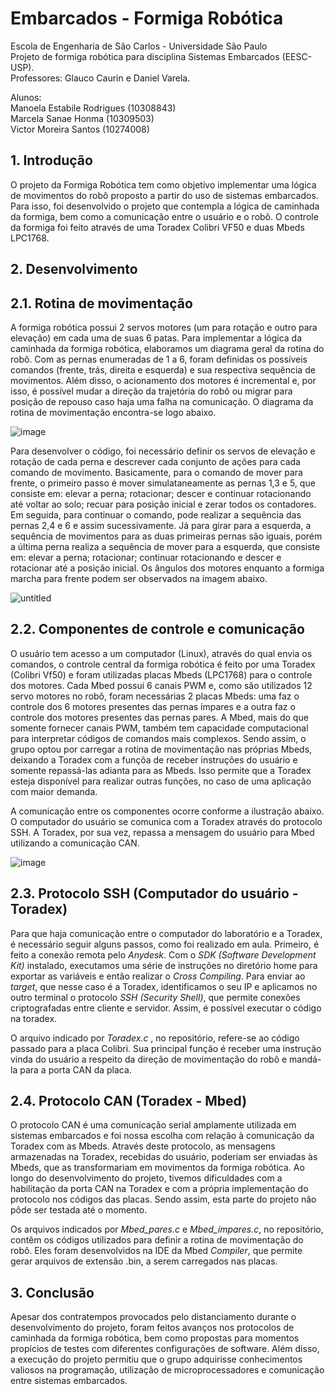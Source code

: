 # Embarcados - Formiga Robótica
Escola de Engenharia de São Carlos - Universidade São Paulo <br />
Projeto de formiga robótica para disciplina Sistemas Embarcados (EESC-USP). <br />
Professores: Glauco Caurin e Daniel Varela.

Alunos:  <br />
Manoela Estabile Rodrigues (10308843)<br />
Marcela Sanae Honma (10309503) <br />
Victor Moreira Santos (10274008) <br />


## 1. Introdução
O projeto da Formiga Robótica tem como objetivo implementar uma lógica de movimentos do robô proposto a partir do uso de sistemas embarcados. Para isso, foi desenvolvido o projeto que contempla a lógica de caminhada da formiga, bem como a comunicação entre o usuário e o robô. O controle da formiga foi feito através de uma Toradex Colibri VF50 e duas Mbeds LPC1768.

## 2. Desenvolvimento

## 2.1. Rotina de movimentação
A formiga robótica possui 2 servos motores (um para rotação e outro para elevação) em cada uma de suas 6 patas. Para implementar a lógica da caminhada da formiga robótica, elaboramos um diagrama geral da rotina do robô. Com as pernas enumeradas de 1 a 6, foram definidas os possíveis comandos (frente, trás, direita e esquerda) e sua respectiva sequência de movimentos. Além disso, o acionamento dos motores é incremental e, por isso, é possível mudar a direção da trajetória do robô ou migrar para posição de repouso caso haja uma falha na comunicação. O diagrama da rotina de movimentação encontra-se logo abaixo.

![image](https://github.com/manoelaestabile/embarcados_formiga/blob/main/Diagrama%20de%20blocos%20-%20formiga.png?raw=true)

Para desenvolver o código, foi necessário definir os servos de elevação e rotação de cada perna e descrever cada conjunto de ações para cada comando de movimento. Basicamente, para o comando de mover para frente, o primeiro passo é mover simulataneamente as pernas 1,3 e 5, que consiste em: elevar a perna; rotacionar; descer e continuar rotacionando até voltar ao solo; recuar para posição inicial e zerar todos os contadores. Em seguida, para continuar o comando, pode realizar a sequência das pernas 2,4 e 6 e assim sucessivamente. Já para girar para a esquerda, a sequência de movimentos para as duas primeiras pernas são iguais, porém a última perna realiza a sequência de mover para a esquerda, que consiste em: elevar a perna; rotacionar; continuar rotacionando e descer e rotacionar até a posição inicial. Os ângulos dos motores enquanto a formiga marcha para frente podem ser observados na imagem abaixo.

![untitled](https://user-images.githubusercontent.com/88212397/127944036-dbb27514-52ff-44ce-baac-e4f7ee99fcea.jpg)

## 2.2. Componentes de controle e comunicação 

O usuário tem acesso a um computador (Linux), através do qual envia os comandos, o controle central da formiga robótica é feito por uma Toradex (Colibri Vf50) e foram utilizadas placas Mbeds (LPC1768) para o controle dos motores. Cada Mbed possui 6 canais PWM e, como são utilizados 12 servo motores no robô, foram necessárias 2 placas Mbeds: uma faz o controle dos 6 motores presentes das pernas ímpares e a outra faz o controle dos motores presentes das pernas pares. A Mbed, mais do que somente fornecer canais PWM, também tem capacidade computacional para interpretar códigos de comandos mais complexos. Sendo assim, o grupo optou por carregar a rotina de movimentação nas próprias Mbeds, deixando a Toradex com a funçõa de receber instruções do usuário e somente repassá-las adianta para as Mbeds. Isso permite que a Toradex esteja disponível para realizar outras funções, no caso de uma aplicação com maior demanda. 

A comunicação entre os componentes ocorre conforme a ilustração abaixo. O computador do usuário se comunica com a Toradex através do protocolo SSH. A Toradex, por sua vez, repassa a mensagem do usuário para Mbed utilizando a comunicação CAN.

![image](https://github.com/manoelaestabile/embarcados_formiga/blob/main/Fluxo%20de%20comunica%C3%A7%C3%A3o%20-%20formiga.png)

## 2.3. Protocolo SSH (Computador do usuário - Toradex)

Para que haja comunicação entre o computador do laboratório e a Toradex, é necessário seguir alguns passos, como foi realizado em aula. Primeiro, é feito a conexão remota pelo _Anydesk_. Com o _SDK (Software Development Kit)_ instalado, executamos uma série de instruções no diretório home para exportar as variáveis e então realizar o _Cross Compiling_. Para enviar ao _target_, que nesse caso é a Toradex, identificamos o seu IP e aplicamos no outro terminal o protocolo _SSH (Security Shell)_, que permite conexões criptografadas entre cliente e servidor. Assim, é possível executar o código na toradex.

O arquivo indicado por _Toradex.c_ , no repositório, refere-se ao código passado para a placa Colibri. Sua principal função é receber uma instrução vinda do usuário a respeito da direção de movimentação do robô e mandá-la para a porta CAN da placa.
 

## 2.4. Protocolo CAN (Toradex - Mbed)

O protocolo CAN é uma comunicação serial amplamente utilizada em sistemas embarcados e foi nossa escolha com relação à comunicação da Toradex com as Mbeds. Através deste protocolo, as mensagens armazenadas na Toradex, recebidas do usuário, poderiam ser enviadas às Mbeds, que as transformariam em movimentos da formiga robótica. Ao longo do desenvolvimento do projeto, tivemos dificuldades com a habilitação da porta CAN na Toradex e com a própria implementação do protocolo nos códigos das placas. Sendo assim, esta parte do projeto não pôde ser testada até o momento.

Os arquivos indicados por _Mbed_pares.c_ e _Mbed_ímpares.c_, no repositório, contêm os códigos utilizados para definir a rotina de movimentação do robô. Eles foram desenvolvidos na IDE da Mbed _Compiler_, que permite gerar arquivos de extensão .bin, a serem carregados nas placas.


## 3. Conclusão
Apesar dos contratempos provocados pelo distanciamento durante o desenvolvimento do projeto, foram feitos avanços nos protocolos de caminhada da formiga robótica, bem como propostas para momentos propícios de testes com diferentes configurações de software. Além disso, a execução do projeto permitiu que o grupo adquirisse conhecimentos valiosos na programação, utilização de microprocessadores e comunicação entre sistemas embarcados.

